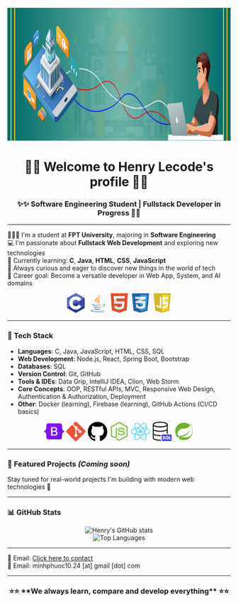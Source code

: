 <p align="center">
  <img src="https://github.com/Henry-Lecode/Henry-Lecode/blob/main/Banner.jpg?raw=true" width="1200" height="300"/>
</p>
<h1 align="center">🎉🎉 Welcome to Henry Lecode's profile 👋👋</h1>
<h3 align="center">✨✨ Software Engineering Student | Fullstack Developer in Progress 🚀🚀</h3>

---

👨🏻‍🎓 I'm a student at **FPT University**, majoring in **Software Engineering**  
💻 I'm passionate about **Fullstack Web Development** and exploring new technologies  
🧠 Currently learning: **C**, **Java**, **HTML**, **CSS**, **JavaScript**  
🌱 Always curious and eager to discover new things in the world of tech  
🎯 Career goal: Become a versatile developer in Web App, System, and AI domains
<p align="center">
  <img src="https://github.com/Henry-Lecode/Henry-Lecode/blob/main/C.jpg?raw=true" width="45" height="45"/>
  <img src="https://github.com/Henry-Lecode/Henry-Lecode/blob/main/Java.jpg?raw=true" width="45" height="45"/>
  <img src="https://github.com/Henry-Lecode/Henry-Lecode/blob/main/HTML.jpg?raw=true" width="45" height="45"/>
  <img src="https://github.com/Henry-Lecode/Henry-Lecode/blob/main/CSS.jpg?raw=true" width="45" height="45"/>
  <img src="https://github.com/Henry-Lecode/Henry-Lecode/blob/main/Javascript.jpg?raw=true" width="45" height="45"/>
</p>

---

### 🔧 Tech Stack

- **Languages**: C, Java, JavaScript, HTML, CSS, SQL
- **Web Development**: Node.js, React, Spring Boot, Bootstrap
- **Databases**: SQL
- **Version Control**: Git, GitHub
- **Tools & IDEs**: Data Grip, IntelliJ IDEA, Clion, Web Storm
- **Core Concepts**: OOP, RESTful APIs, MVC, Responsive Web Design, Authentication & Authorization, Deployment
- **Other**: Docker (learning), Firebase (learning), GitHub Actions (CI/CD basics)
<p align="center">
  <img src="https://github.com/Henry-Lecode/Henry-Lecode/blob/main/Bootstrap.jpg?raw=true" width="45" height="45"/>
  <img src="https://github.com/Henry-Lecode/Henry-Lecode/blob/main/Git.jpg?raw=true" width="45" height="45"/>
  <img src="https://github.com/Henry-Lecode/Henry-Lecode/blob/main/Github.jpg?raw=true" width="45" height="45"/>
  <img src="https://github.com/Henry-Lecode/Henry-Lecode/blob/main/Node.js.jpg?raw=true" width="45" height="45"/>
  <img src="https://github.com/Henry-Lecode/Henry-Lecode/blob/main/React.jpg?raw=true" width="45" height="45"/>
  <img src="https://github.com/Henry-Lecode/Henry-Lecode/blob/main/SQL.jpg?raw=true" width="45" height="45"/>
  <img src="https://github.com/Henry-Lecode/Henry-Lecode/blob/main/Spring%20boot.jpg?raw=true" width="45" height="45"/>
</p>

---

### 📌 Featured Projects *(Coming soon)*

Stay tuned for real-world projects I'm building with modern web technologies 🚀

---

### 📊 GitHub Stats

<p align="center">
  <img src="https://github-readme-stats.vercel.app/api?username=Henry-Lecode&show_icons=true&theme=radical" alt="Henry's GitHub stats" />
  <br>
  <img src="https://github-readme-stats.vercel.app/api/top-langs/?username=yHenry-Lecode&layout=compact&theme=radical" alt="Top Languages" />
</p>

---

📧 Email: [Click here to contact](mailto:minhphuoc10.24@gmail.com)  
💌 Email: minhphuoc10.24 [at] gmail [dot] com

---

<h3 align="center"> ⭐⭐ **We always learn, compare and develop everything** ⭐⭐</h3>

